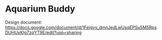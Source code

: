 # Aquarium Buddy

Design document: https://docs.google.com/document/d/1Feigvv_dmnJedLwUsqEPSu5M5RpsDUHUxKlg7zqYT9E/edit?usp=sharing
